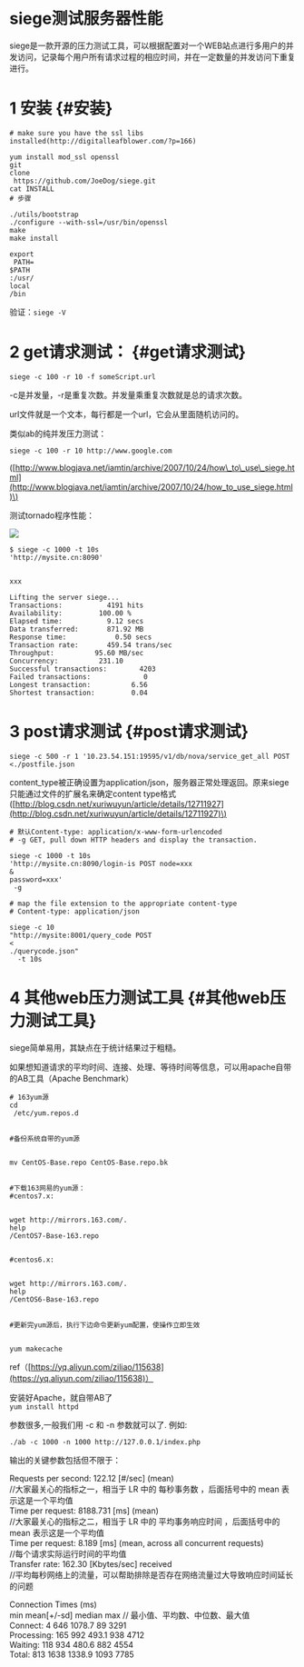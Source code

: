# siege测试服务器性能

siege是一款开源的压力测试工具，可以根据配置对一个WEB站点进行多用户的并发访问，记录每个用户所有请求过程的相应时间，并在一定数量的并发访问下重复进行。

# 1 安装 {#安装}

```
# make sure you have the ssl libs installed(http://digitalleafblower.com/?p=166)

yum install mod_ssl openssl 
git 
clone
 https://github.com/JoeDog/siege.git
cat INSTALL  
# 步骤

./utils/bootstrap 
./configure --with-ssl=/usr/bin/openssl
make
make install

export
 PATH=
$PATH
:/usr/
local
/bin
```

验证：`siege -V`

# 2 get请求测试： {#get请求测试}

`siege -c 100 -r 10 -f someScript.url`

-c是并发量，-r是重复次数。并发量乘重复次数就是总的请求次数。

url文件就是一个文本，每行都是一个url，它会从里面随机访问的。

类似ab的纯并发压力测试：

`siege -c 100 -r 10 http://www.google.com`

\([http://www.blogjava.net/iamtin/archive/2007/10/24/how\_to\_use\_siege.html](http://www.blogjava.net/iamtin/archive/2007/10/24/how_to_use_siege.html)\)

测试tornado程序性能：

![](http://shouce.jb51.net/introduction-to-tornado/static/images/Figure5-2.jpg)

```
$ siege -c 1000 -t 10s 
'http://mysite.cn:8090'


xxx

Lifting the server siege...
Transactions:           4191 hits
Availability:         100.00 %
Elapsed time:           9.12 secs
Data transferred:       871.92 MB
Response time:            0.50 secs
Transaction rate:       459.54 trans/sec
Throughput:          95.60 MB/sec
Concurrency:          231.10
Successful transactions:        4203
Failed transactions:             0
Longest transaction:          6.56
Shortest transaction:         0.04
```

# 3 post请求测试 {#post请求测试}

`siege -c 500 -r 1 '10.23.54.151:19595/v1/db/nova/service_get_all POST <./postfile.json`

content\_type被正确设置为application/json，服务器正常处理返回。原来siege只能通过文件的扩展名来确定content type格式  
\([http://blog.csdn.net/xuriwuyun/article/details/12711927](http://blog.csdn.net/xuriwuyun/article/details/12711927)\)

```
# 默认Content-type: application/x-www-form-urlencoded
# -g GET, pull down HTTP headers and display the transaction.

siege -c 1000 -t 10s 
'http://mysite.cn:8090/login-is POST node=xxx
&
password=xxx'
 -g

# map the file extension to the appropriate content-type
# Content-type: application/json

siege -c 10 
"http://mysite:8001/query_code POST 
<
./querycode.json"
  -t 10s
```

# 4 其他web压力测试工具 {#其他web压力测试工具}

siege简单易用，其缺点在于统计结果过于粗糙。

如果想知道请求的平均时间、连接、处理、等待时间等信息，可以用apache自带的AB工具（Apache Benchmark）

```
# 163yum源
cd
 /etc/yum.repos.d


#备份系统自带的yum源


mv CentOS-Base.repo CentOS-Base.repo.bk


#下载163网易的yum源：
#centos7.x:


wget http://mirrors.163.com/.
help
/CentOS7-Base-163.repo


#centos6.x:


wget http://mirrors.163.com/.
help
/CentOS6-Base-163.repo


#更新完yum源后，执行下边命令更新yum配置，使操作立即生效


yum makecache
```

ref（[https://yq.aliyun.com/ziliao/115638](https://yq.aliyun.com/ziliao/115638)）

安装好Apache，就自带AB了  
`yum install httpd`

参数很多,一般我们用 -c 和 -n 参数就可以了. 例如:

`./ab -c 1000 -n 1000 http://127.0.0.1/index.php`

输出的关键参数包括但不限于：

Requests per second: 122.12 \[\#/sec\] \(mean\)  
//大家最关心的指标之一，相当于 LR 中的 每秒事务数 ，后面括号中的 mean 表示这是一个平均值  
Time per request: 8188.731 \[ms\] \(mean\)  
//大家最关心的指标之二，相当于 LR 中的 平均事务响应时间 ，后面括号中的 mean 表示这是一个平均值  
Time per request: 8.189 \[ms\] \(mean, across all concurrent requests\)  
//每个请求实际运行时间的平均值  
Transfer rate: 162.30 \[Kbytes/sec\] received  
//平均每秒网络上的流量，可以帮助排除是否存在网络流量过大导致响应时间延长的问题

Connection Times \(ms\)  
min mean\[+/-sd\] median max // 最小值、平均数、中位数、最大值  
Connect: 4 646 1078.7 89 3291  
Processing: 165 992 493.1 938 4712  
Waiting: 118 934 480.6 882 4554  
Total: 813 1638 1338.9 1093 7785

